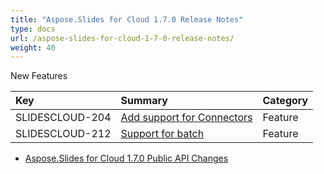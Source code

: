 ```yaml
---
title: "Aspose.Slides for Cloud 1.7.0 Release Notes"
type: docs
url: /aspose-slides-for-cloud-1-7-0-release-notes/
weight: 40
---
```


New Features

|**Key** |**Summary** |**Category** |
| :- | :- | :- |
|SLIDESCLOUD-204|[Add support for Connectors](http://www.aspose.com/docs/display/slidescloud/Shape#Shape-Connector)|Feature|
|SLIDESCLOUD-212|[Support for batch](http://www.aspose.com/docs/display/slidescloud/Pipeline)|Feature|
- [Aspose.Slides for Cloud 1.7.0 Public API Changes](/aspose-slides-for-cloud-1-7-0-public-api-changes-html/)
